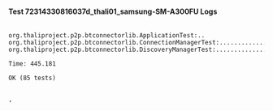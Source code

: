 #### Test 72314330816037d_thali01_samsung-SM-A300FU Logs


```

org.thaliproject.p2p.btconnectorlib.ApplicationTest:..
org.thaliproject.p2p.btconnectorlib.ConnectionManagerTest:..........................
org.thaliproject.p2p.btconnectorlib.DiscoveryManagerTest:................................................

Time: 445.181

OK (85 tests)


,
```
